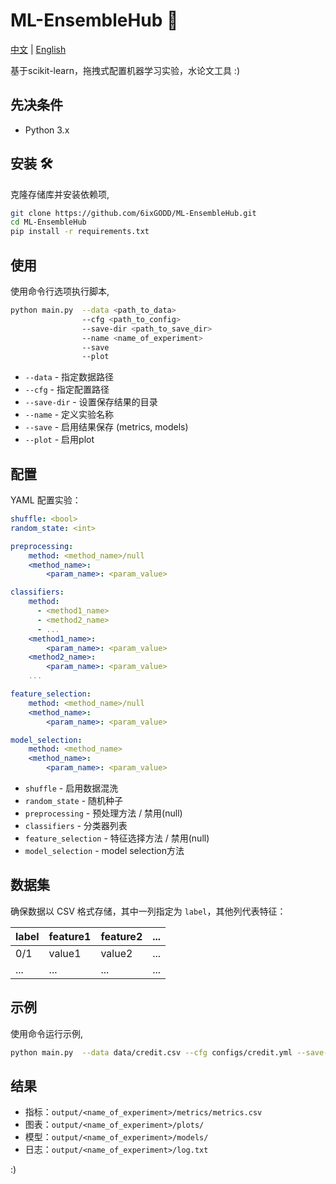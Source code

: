 # ML-EnsembleHub 🚀
[中文](README.md) | [English](README.en.md)

基于scikit-learn，拖拽式配置机器学习实验，水论文工具 :)

## 先决条件 
- Python 3.x

## 安装 🛠
克隆存储库并安装依赖项,

```bash
git clone https://github.com/6ixGODD/ML-EnsembleHub.git
cd ML-EnsembleHub
pip install -r requirements.txt
```

## 使用 
使用命令行选项执行脚本,

```bash
python main.py  --data <path_to_data> 
                --cfg <path_to_config> 
                --save-dir <path_to_save_dir> 
                --name <name_of_experiment> 
                --save 
                --plot
```

- `--data` - 指定数据路径
- `--cfg` - 指定配置路径
- `--save-dir` - 设置保存结果的目录
- `--name` - 定义实验名称
- `--save` - 启用结果保存 (metrics, models)
- `--plot` - 启用plot

## 配置 
YAML 配置实验：

```yaml
shuffle: <bool>
random_state: <int>

preprocessing:
    method: <method_name>/null
    <method_name>:
        <param_name>: <param_value>

classifiers:
    method: 
      - <method1_name>
      - <method2_name>
      - ...
    <method1_name>:
        <param_name>: <param_value>
    <method2_name>:
        <param_name>: <param_value>
    ...

feature_selection:
    method: <method_name>/null
    <method_name>:
        <param_name>: <param_value>

model_selection:
    method: <method_name>
    <method_name>:
        <param_name>: <param_value>
```

- `shuffle` - 启用数据混洗
- `random_state` - 随机种子
- `preprocessing` - 预处理方法 / 禁用(null)
- `classifiers` - 分类器列表
- `feature_selection` - 特征选择方法 / 禁用(null)
- `model_selection` - model selection方法

## 数据集 
确保数据以 CSV 格式存储，其中一列指定为 `label`，其他列代表特征：

| label | feature1 | feature2 | ... |
|-------|----------|----------|-----|
| 0/1   | value1   | value2   | ... |
| ...   | ...      | ...      | ... |

## 示例 
使用命令运行示例,

```bash
python main.py  --data data/credit.csv --cfg configs/credit.yml --save-dir output --name credit --save --plot
```

## 结果 
- 指标：`output/<name_of_experiment>/metrics/metrics.csv`
- 图表：`output/<name_of_experiment>/plots/`    
- 模型：`output/<name_of_experiment>/models/`
- 日志：`output/<name_of_experiment>/log.txt`

:)